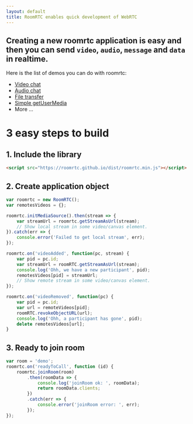 ```yaml
---
layout: default
title: RoomRTC enables quick development of WebRTC
---
```


## Creating a new roomrtc application is easy and then you can send `video`, `audio`, `message` and `data` in realtime.

Here is the list of demos you can do with roomrtc:

* [Video chat](/demo?room43)
* [Audio chat](/demo?room44)
* [File transfer](/filetransfer?room45)
* [Simple getUserMedia](/gum)
* More ...

# 3 easy steps to build

## 1. Include the library

```html
<script src="https://roomrtc.github.io/dist/roomrtc.min.js"></script> 
```

## 2. Create application object

```js
var roomrtc = new RoomRTC();
var remotesVideos = {};

roomrtc.initMediaSource().then(stream => {
    var streamUrl = roomrtc.getStreamAsUrl(stream);
    // Show local stream in some video/canvas element.
}).catch(err => {
    console.error('Failed to get local stream', err);
});

roomrtc.on('videoAdded', function(pc, stream) {
    var pid = pc.id;
    var streamUrl = roomRTC.getStreamAsUrl(stream);
    console.log('Ohh, we have a new participant', pid);
    remotesVideos[pid] = streamUrl;
    // Show remote stream in some video/canvas element.
});

roomrtc.on('videoRemoved', function(pc) {
    var pid = pc.id;
    var url = remoteVideos[pid];
    roomRTC.revokeObjectURL(url);
    console.log('Ohh, a participant has gone', pid);
    delete remotesVideos[url];
}
```

## 3. Ready to join room

```js
var room = 'demo';
roomrtc.on('readyToCall', function (id) {
    roomrtc.joinRoom(room)
        .then(roomData => {
            console.log('joinRoom ok: ', roomData);
            return roomData.clients;
        })
        .catch(err => {
            console.error('joinRoom error: ', err);
        });
});
```
